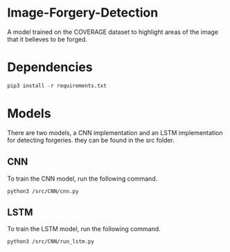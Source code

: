# Image-Forgery-Detection

A model trained on the COVERAGE dataset to highlight areas of the image that it believes to be forged.

# Dependencies

```python
pip3 install -r requirements.txt
```

# Models

There are two models, a CNN implementation and an LSTM implementation for detecting forgeries. they can be found in the src folder.

## CNN

To train the CNN model, run the following command.

```python3
python3 /src/CNN/cnn.py
```

## LSTM

To train the LSTM model, run the following command.

```python3
python3 /src/CNN/run_lstm.py
```
